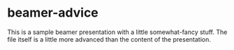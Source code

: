 beamer-advice
=============

This is a sample beamer presentation with a little somewhat-fancy stuff.  The
file itself is a little more advanced than the content of the presentation.
